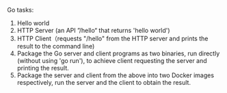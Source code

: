 Go tasks:
1. Hello world
2. HTTP Server (an API ”/hello“ that returns 'hello world')
3. HTTP Client（requests "/hello" from the HTTP server and prints the result to the command line)
4. Package the Go server and client programs as two binaries, run directly (without using 'go run'), to achieve client requesting the server and printing the result.
5. Package the server and client from the above into two Docker images respectively, run the server and the client to obtain the result.
